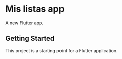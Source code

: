 # Mis listas app

A new Flutter app.

## Getting Started

This project is a starting point for a Flutter application.

